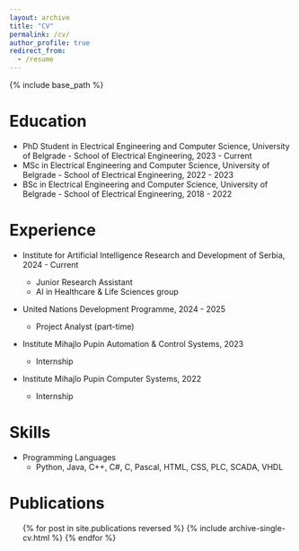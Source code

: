 ```yaml
---
layout: archive
title: "CV"
permalink: /cv/
author_profile: true
redirect_from:
  - /resume
---
```


{% include base_path %}

Education
======
* PhD Student in Electrical Engineering and Computer Science, University of Belgrade - School of Electrical Engineering, 2023 - Current
* MSc in Electrical Engineering and Computer Science, University of Belgrade - School of Electrical Engineering, 2022 - 2023
* BSc in Electrical Engineering and Computer Science, University of Belgrade - School of Electrical Engineering, 2018 - 2022

Experience
======
* Institute for Artificial Intelligence Research and Development of Serbia, 2024 - Current
  * Junior Research Assistant
  * AI in Healthcare & Life Sciences group

* United Nations Development Programme, 2024 - 2025
  * Project Analyst (part-time)

* Institute Mihajlo Pupin Automation & Control Systems, 2023
  * Internship

* Institute Mihajlo Pupin Computer Systems, 2022
  * Internship
  
Skills
======
* Programming Languages
  * Python, Java, C++, C#, C, Pascal, HTML, CSS, PLC, SCADA, VHDL

Publications
======
  <ul>{% for post in site.publications reversed %}
    {% include archive-single-cv.html %}
  {% endfor %}</ul>
  
<!-- Talks
======
  <ul>{% for post in site.talks reversed %}
    {% include archive-single-talk-cv.html  %}
  {% endfor %}</ul> -->
  
<!-- Teaching
======
  <ul>{% for post in site.teaching reversed %}
    {% include archive-single-cv.html %}
  {% endfor %}</ul> -->
